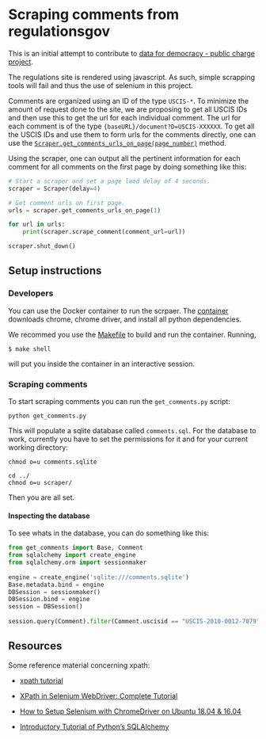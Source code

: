# Scraping comments from regulationsgov

This is an initial attempt to contribute to 
[data for democracy - public charge project](https://github.com/Data4Democracy/immigration-connect/tree/master/public-charge).

The regulations site is rendered using javascript. As such, simple scrapping
tools will fail and thus the use of selenium in this project.

Comments are organized using an ID of the type `USCIS-*`.
To minimize the amount of request done to the site, we are proposing to get
all USCIS IDs and then use this to get the url for each individual comment.
The url for each comment is of the type `{baseURL}/document?D=USCIS-XXXXXX`.
To get all the USCIS IDs and use them to form urls for the comments directly,
one can use the [`Scraper.get_comments_urls_on_page(page_number)`](./main.py) 
method.


Using the scraper, one can output all the pertinent information for each
comment for all comments on the first page by doing something like this:
```python
# Start a scraper and set a page laod delay of 4 seconds.
scraper = Scraper(delay=4)                                                 

# Get comment urls on first page.                                           
urls = scraper.get_comments_urls_on_page(1)

for url in urls:
    print(scraper.scrape_comment(comment_url=url))

scraper.shut_down()
```

## Setup instructions
### Developers
You can use the Docker container to run the scrpaer.
The [container](./Dockerfile) downloads chrome, chrome driver, and install all
python dependencies.

We recommed you use the [Makefile](./Makefile) to build and run the
container.
Running,
```
$ make shell
```

will put you inside the container in an interactive session.

### Scraping comments
To start scraping comments you can run the `get_comments.py` script:
```
python get_comments.py
```

This will populate a sqlite database called `comments.sql`.
For the database to work, currently you have to set the permissions for it and
for your current working directory:
```
chmod o=u comments.sqlite

cd ../
chmod o=u scraper/
```

Then you are all set.

#### Inspecting the database
To see whats in the database, you can do something like this:
```python
from get_comments import Base, Comment                                          
from sqlalchemy import create_engine                                            
from sqlalchemy.orm import sessionmaker                                         
                                                                                
engine = create_engine('sqlite:///comments.sqlite')                             
Base.metadata.bind = engine                                                     
DBSession = sessionmaker()                                                      
DBSession.bind = engine                                                         
session = DBSession()                                                           
                                                                                
session.query(Comment).filter(Comment.uscisid == "USCIS-2010-0012-7079").one()
```

## Resources
Some reference material concerning xpath:
* [xpath tutorial](https://www.w3schools.com/xml/xpath_intro.asp)

* [XPath in Selenium WebDriver: Complete Tutorial](https://www.guru99.com/xpath-selenium.html)

* [How to Setup Selenium with ChromeDriver on Ubuntu 18.04 & 16.04](https://tecadmin.net/setup-selenium-chromedriver-on-ubuntu/)

* [Introductory Tutorial of Python’s SQLAlchemy](https://www.pythoncentral.io/introductory-tutorial-python-sqlalchemy/)
